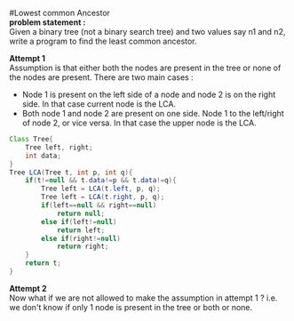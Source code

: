 #Lowest common Ancestor  
**problem statement :**  
Given a binary tree (not a binary search tree) and two values say n1 and n2, write a program to find the least common ancestor.  

**Attempt 1**  
Assumption is that either both the nodes are present in the tree or none of the nodes are present. There are two main cases :
* Node 1 is present on the left side of a node and node 2 is on the right side. In that case current node is the LCA.
* Both node 1 and node 2 are present on one side. Node 1 to the left/right of node 2, or vice versa. In that case the upper node is the LCA.

````*.java
Class Tree{
    Tree left, right;
    int data;
}
Tree LCA(Tree t, int p, int q){
    if(t!=null && t.data!=p && t.data!=q){
        Tree left = LCA(t.left, p, q);
        Tree left = LCA(t.right, p, q);
        if(left==null && right==null)
            return null;
        else if(left!=null)
            return left;
        else if(right!=null)
            return right;
    }
    return t;
}
````

**Attempt 2**  
Now what if we are not allowed to make the assumption in attempt 1 ? i.e. we don't know if only 1 node is present in the tree or both or none.
````*.java
````